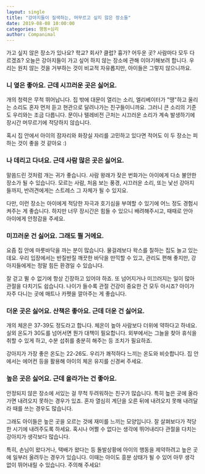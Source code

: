 ```yaml
---
layout: single
title: "강아지들이 질색하는, 머무르고 싶지 않은 장소들"
date: 2019-08-08 10:00:00
categories: 행동+심리
author: Companimal
---
```


가고 싶지 않은 장소가 있나요? 학교? 회사? 클럽? 흉가? 어두운 곳? 사람마다 모두 다르겠죠? 오늘은 강아지들이 가고 싶어 하지 않는 장소에 관해 이야기해보려 합니다. 우리는 원치 않는 것을 거부하는 것이 비교적 자유롭지만, 아이들은 그렇지 않으니까요.

### 니 옆은 좋아요. 근데 시끄러운 곳은 싫어요.

개의 청력은 무척 뛰어납니다. 집 밖에 대문이 열리는 소리, 엘리베이터가 "땡"하고 울리는 소리도 혼자 먼저 듣고 현관으로 달려나가는 친구들이니까요. 그러니 큰 소리의 기준도 우리와는 조금 다릅니다. 문이나 텔레비전 근처는 시끄러운 소리가 계속 발생하기에 장시간 머무르기에 적당하지 않습니다.

혹시 집 안에서 아이의 잠자리와 화장실 자리를 고민하고 있다면 적어도 이 두 장소는 피하는 것이 좋을 것 같아요 :)

### 나 데리고 다녀요. 근데 사람 많은 곳은 싫어요.

말씀드린 것처럼 개는 귀가 좋습니다. 사람 왕래가 잦은 번화가는 아이에게 다소 불안한 장소가 될 수 있습니다. 모르는 사람, 처음 보는 풍경, 시끄러운 소리, 또는 낯선 강아지들까지, 반려견에게는 스트레스 그 자체가 될 수 있지요.

다만, 이런 장소는 아이에게 적당한 자극과 호기심을 부여할 수 있기에 어느 정도 경험시켜주는 게 좋습니다. 하지만 너무 장시간은 힘들 수 있으니 배려해주시고, 때때로 안아 아이에게 안정감을 주세요.

### 미끄러운 건 싫어요. 그래도 뛸 거에요.

요즘 집 안에 마룻바닥을 까는 분이 많습니다. 물걸레보다 왁스를 칠하는 집도 늘고 있는데요. 우리 입장에서는 반질반질 깨끗한 바닥을 만끽할 수 있고, 관리도 편해 좋지만, 강아지들에게는 정말 힘든 환경일 수 있습니다.

잘 걷고 뛸 수 없기에 항상 긴장하고 있어야 하죠. 또 넘어지거나 미끄러지는 일이 많아 관절을 다치기도 쉽습니다. 나이가 들수록 관절 건강이 중요한 건 모두 아시죠? 아이가 자주 다니는 곳에 매트나 카펫을 깔아주는 게 좋습니다.

### 더운 곳은 싫어요. 산책은 좋아요. 근데 더운 건 싫어요.

개의 체온은 37-39도 정도라고 합니다. 체온이 높아 사람보다 더위에 약하다고 하네요. 실외 온도가 30도를 넘어서면 뭔가 대책이 필요합니다. 외부에서는 그늘을 찾아 휴식을 취할 수 있게 하고, 수분 섭취를 충분히 해주는 등 조치가 필요하죠.

강아지가 가장 좋은 온도는 22-26도. 우리가 쾌적하다 느끼는 온도와 비슷합니다. 집 안에서는 에어컨 등을 활용해 아이의 체온 유지를 신경써 주세요.

### 높은 곳은 싫어요. 근데 올라가는 건 좋아요.

안정되지 않은 장소에 서있는 걸 무척 두려워하는 친구가 많습니다. 특히 높은 곳에 올라가면 내려오지 못하는 경우가 있죠. 혼자 열심히 계단을 오른 뒤에 내려오지 못해 내려달라 때를 쓰는 경우도 많습니다.

그래도 아이들은 높은 곳을 오르는 것에 재미를 느끼는 모양입니다. 잘 살펴보다가 적당한 시기에 내려주도록 하세요. 혹시나 어쩔 수 없다는 생각에 뛰어내리다 관절을 다치는 강아지가 생각보다 많습니다.

특히, 손님이 왔다거나, 택배가 왔다는 등 돌발상황에 아이의 행동을 제약하려고 높은 곳에 일부러 올려두는 경우가 있습니다. 이때는 아이도 흥분 상태가 될 수 있어 아무 생각없이 뛰어내릴 수 있습니다. 주의해 주세요!
